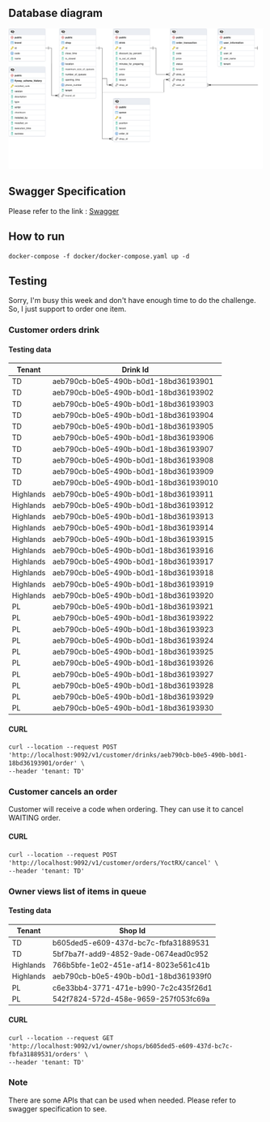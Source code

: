 ## Database diagram
![Alt text](./diagram/database_diagram.png "Database Diagram")

## Swagger Specification
Please refer to the link : [Swagger](http://localhost:9092/swagger-ui/index.html#/)

## How to run
```
docker-compose -f docker/docker-compose.yaml up -d
```

## Testing
Sorry, I'm busy this week and don't have enough time to do the challenge.
So, I just support to order one item.

### Customer orders drink
#### Testing data

| Tenant    | Drink Id                              |
|-----------|---------------------------------------|
| TD        | aeb790cb-b0e5-490b-b0d1-18bd36193901  |
| TD        | aeb790cb-b0e5-490b-b0d1-18bd36193902  |
| TD        | aeb790cb-b0e5-490b-b0d1-18bd36193903  |
| TD        | aeb790cb-b0e5-490b-b0d1-18bd36193904  |
| TD        | aeb790cb-b0e5-490b-b0d1-18bd36193905  |
| TD        | aeb790cb-b0e5-490b-b0d1-18bd36193906  |
| TD        | aeb790cb-b0e5-490b-b0d1-18bd36193907  |
| TD        | aeb790cb-b0e5-490b-b0d1-18bd36193908  |
| TD        | aeb790cb-b0e5-490b-b0d1-18bd36193909  |
| TD        | aeb790cb-b0e5-490b-b0d1-18bd361939010 |
| Highlands | aeb790cb-b0e5-490b-b0d1-18bd36193911  |
| Highlands | aeb790cb-b0e5-490b-b0d1-18bd36193912  |
| Highlands | aeb790cb-b0e5-490b-b0d1-18bd36193913  |
| Highlands | aeb790cb-b0e5-490b-b0d1-18bd36193914  |
| Highlands | aeb790cb-b0e5-490b-b0d1-18bd36193915  |
| Highlands | aeb790cb-b0e5-490b-b0d1-18bd36193916  |
| Highlands | aeb790cb-b0e5-490b-b0d1-18bd36193917  |
| Highlands | aeb790cb-b0e5-490b-b0d1-18bd36193918  |
| Highlands | aeb790cb-b0e5-490b-b0d1-18bd36193919  |
| Highlands | aeb790cb-b0e5-490b-b0d1-18bd36193920  |
| PL        | aeb790cb-b0e5-490b-b0d1-18bd36193921  |
| PL        | aeb790cb-b0e5-490b-b0d1-18bd36193922  |
| PL        | aeb790cb-b0e5-490b-b0d1-18bd36193923  |
| PL        | aeb790cb-b0e5-490b-b0d1-18bd36193924  |
| PL        | aeb790cb-b0e5-490b-b0d1-18bd36193925  |
| PL        | aeb790cb-b0e5-490b-b0d1-18bd36193926  |
| PL        | aeb790cb-b0e5-490b-b0d1-18bd36193927  |
| PL        | aeb790cb-b0e5-490b-b0d1-18bd36193928  |
| PL        | aeb790cb-b0e5-490b-b0d1-18bd36193929  |
| PL        | aeb790cb-b0e5-490b-b0d1-18bd36193930  |

#### CURL
```aidl
curl --location --request POST 'http://localhost:9092/v1/customer/drinks/aeb790cb-b0e5-490b-b0d1-18bd36193901/order' \
--header 'tenant: TD'
```

### Customer cancels an order
Customer will receive a code when ordering. They can use it to cancel WAITING order.
#### CURL
```aidl
curl --location --request POST 'http://localhost:9092/v1/customer/orders/YoctRX/cancel' \
--header 'tenant: TD'
```

### Owner views list of items in queue
#### Testing data

| Tenant    | Shop Id                              |
|-----------|--------------------------------------|
| TD        | b605ded5-e609-437d-bc7c-fbfa31889531 |
| TD        | 5bf7ba7f-add9-4852-9ade-0674ead0c952 |
| Highlands | 766b5bfe-1e02-451e-af14-8023e561c41b |
| Highlands | aeb790cb-b0e5-490b-b0d1-18bd361939f0 |
| PL        | c6e33bb4-3771-471e-b990-7c2c435f26d1 |
| PL        | 542f7824-572d-458e-9659-257f053fc69a |

#### CURL
```aidl
curl --location --request GET 'http://localhost:9092/v1/owner/shops/b605ded5-e609-437d-bc7c-fbfa31889531/orders' \
--header 'tenant: TD'
```

### Note
There are some APIs that can be used when needed. Please refer to swagger specification to see.